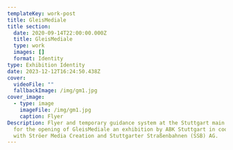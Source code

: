 ```yaml
---
templateKey: work-post
title: GleisMediale
title section:
  date: 2020-09-14T22:00:00.000Z
  title: GleisMediale
  type: work
  images: []
  format: Identity
type: Exhibition Identity
date: 2023-12-12T16:24:50.438Z
cover:
  videoFile: ""
  fallbackImage: /img/gm1.jpg
cover_image:
  - type: image
    imageFile: /img/gm1.jpg
    caption: Flyer
Description: Flyer and temporary guidance system at the Stuttgart main station
  for the opening of GleisMediale an exhibition by ABK Stuttgart in cooperation
  with Ströer Media Creation and Stuttgarter Straßenbahnen (SSB) AG.
---
```

